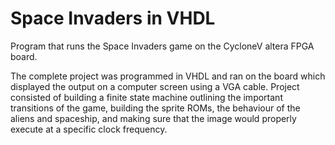 # Space Invaders in VHDL

Program that runs the Space Invaders game on the CycloneV altera FPGA board.

The complete project was programmed in VHDL and ran on the board which displayed the output on a computer screen using a VGA cable.
Project consisted of building a finite state machine outlining the important transitions of the game, building the sprite ROMs,
the behaviour of the aliens and spaceship, and making sure that the image would properly execute at a specific clock frequency.
